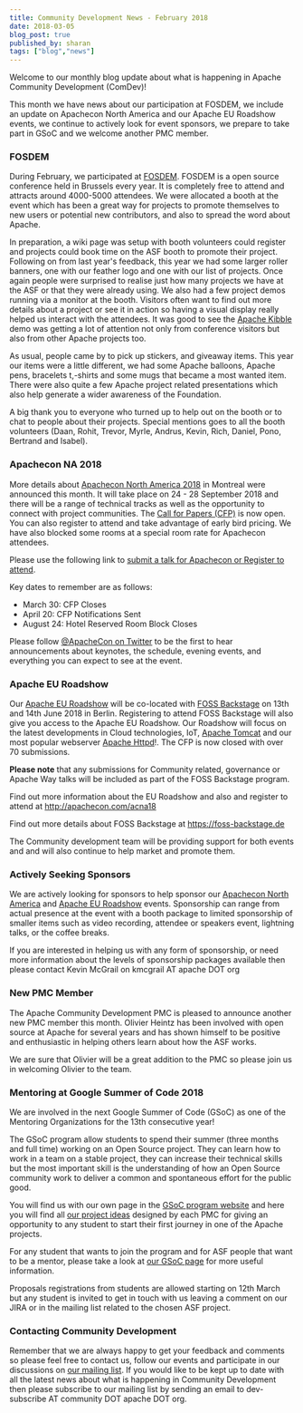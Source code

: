 ```yaml
---
title: Community Development News - February 2018
date: 2018-03-05
blog_post: true
published_by: sharan
tags: ["blog","news"]
---
```


Welcome to our monthly blog update about what is happening in Apache Community Development (ComDev)!

This month we have news about our participation at FOSDEM, we include an update on Apachecon North America and our
Apache EU Roadshow events, we continue to actively look for event sponsors, we prepare to take part in GSoC and we
welcome another PMC member.

### FOSDEM

During February, we participated at [FOSDEM](http://fosdem.org/2018). FOSDEM is a open source conference held in
Brussels every year. It is completely free to attend and attracts around 4000-5000 attendees. We were allocated a booth
at the event which has been a great way for projects to promote themselves to new users or potential new contributors,
and also to spread the word about Apache.

In preparation, a wiki page was setup with booth volunteers could register and projects could book time on the ASF booth
to promote their project. Following on from last year's feedback, this year we had some larger roller banners, one with
our feather logo and one with our list of projects. Once again people were surprised to realise just how many projects
we have at the ASF or that they were already using. We also had a few project demos running via a monitor at the booth.
Visitors often want to find out more details about a project or see it in action so having a visual display really
helped us interact with the attendees. It was good to see the [Apache Kibble](http://kibble.apache.org/) demo was
getting a lot of attention not only from conference visitors but also from other Apache projects too.

As usual, people came by to pick up stickers, and giveaway items. This year our items were a little different, we had
some Apache balloons, Apache pens, bracelets t,-shirts and some mugs that became a most wanted item. There were also
quite a few Apache project related presentations which also help generate a wider awareness of the Foundation.

A big thank you to everyone who turned up to help out on the booth or to chat to people about their projects. Special
mentions goes to all the booth volunteers (Daan, Rohit, Trevor, Myrle, Andrus, Kevin, Rich, Daniel, Pono, Bertrand and
Isabel).

### Apachecon NA 2018

More details about [Apachecon North America 2018](http://apachecon.com/acna18/) in Montreal were announced this month.
It will take place on 24 - 28 September 2018 and there will be a range of technical tracks as well as the opportunity to
connect with project communities. The [Call for Papers (CFP)](http://apachecon.com/acna18/) is now open. You can also
register to attend and take advantage of early bird pricing. We have also blocked some rooms at a special room rate for
Apachecon attendees.

Please use the following link to [submit a talk for Apachecon or Register to attend](http://apachecon.com/acna18/). 

Key dates to remember are as follows:

* March 30: CFP Closes
* April 20: CFP Notifications Sent
* August 24: Hotel Reserved Room Block Closes

Please follow [@ApacheCon on Twitter](https://twitter.com/apachecon) to be the first to hear announcements about
keynotes, the schedule, evening events, and everything you can expect to see at the event.

### Apache EU Roadshow

Our [Apache EU Roadshow](http://apachecon.com/euroadshow18/) will be co-located
with [FOSS Backstage](https://foss-backstage.de/) on 13th and 14th June 2018 in Berlin. Registering to attend FOSS
Backstage will also give you access to the Apache EU Roadshow. Our Roadshow will focus on the latest developments in
Cloud technologies, IoT, [Apache Tomcat](http://tomcat.apache.org/) and our most popular
webserver [Apache Httpd](https://httpd.apache.org/)!. The CFP is now closed with over 70 submissions. 

**Please note** that any submissions for Community related, governance or Apache Way talks will be included as part of the FOSS Backstage program.

Find out more information about the EU Roadshow and also and register to attend at http://apachecon.com/acna18

Find out more details about FOSS Backstage at https://foss-backstage.de

The Community development team will be providing support for both events and and will also continue to help market and promote them.

### Actively Seeking Sponsors

We are actively looking for sponsors to help sponsor our [Apachecon North America](http://apachecon.com/acna18/)
and [Apache EU Roadshow](http://apachecon.com/euroadshow18/) events. Sponsorship can range from actual presence at the
event with a booth package to limited sponsorship of smaller items such as video recording, attendee or speakers event,
lightning talks, or the coffee breaks. 

If you are interested in helping us with any form of sponsorship, or need more information about the levels of
sponsorship packages available then please contact Kevin McGrail on kmcgrail AT apache DOT org 

### New PMC Member

The Apache Community Development PMC is pleased to announce another new PMC member this month. Olivier Heintz has been
involved with open source at Apache for several years and has shown himself to be positive and enthusiastic in helping
others learn about how the ASF works. 

We are sure that Olivier will be a great addition to the PMC so please join us in welcoming Olivier to the team.

### Mentoring at Google Summer of Code 2018

We are involved in the next Google Summer of Code (GSoC) as one of the Mentoring Organizations for the 13th consecutive
year!

The GSoC program allow students to spend their summer (three months and full time) working on an Open Source project.
They can learn how to work in a team on a stable project, they can increase their technical skills but the most
important skill is the understanding of how an Open Source community work to deliver a common and spontaneous effort for
the public good.

You will find us with our own page in
the [GSoC program website](https://summerofcode.withgoogle.com/organizations/5718432427802624/) and here you will find
all [our project ideas](http://s.apache.org/gsoc2018ideas) designed by each PMC for giving an opportunity to any student
to start their first journey in one of the Apache projects.

For any student that wants to join the program and for ASF people that want to be a mentor, please take a look
at [our GSoC page](https://community.apache.org/gsoc.html) for more useful information. 

Proposals registrations from students are allowed starting on 12th March but any student is invited to get in touch with
us leaving a comment on our JIRA or in the mailing list related to the chosen ASF project.

### Contacting Community Development

Remember that we are always happy to get your feedback and comments so please feel free to contact us, follow our events
and participate in our discussions on [our mailing list](https://s.apache.org/qdrd). If you would like to be kept up to
date with all the latest news about what is happening in Community Development then please subscribe to our mailing list
by sending an email to dev-subscribe AT community DOT apache DOT org.
